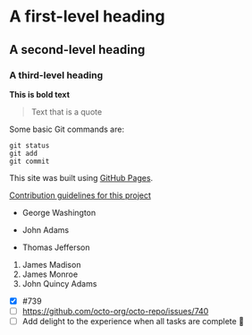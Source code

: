 # A first-level heading
## A second-level heading
### A third-level heading

**This is bold text**

> Text that is a quote

Some basic Git commands are:
```
git status
git add
git commit
```


This site was built using [GitHub Pages](https://pages.github.com/).

[Contribution guidelines for this project](docs/README.md)






- George Washington
* John Adams
+ Thomas Jefferson

1. James Madison
2. James Monroe
3. John Quincy Adams

- [x] #739
- [ ] https://github.com/octo-org/octo-repo/issues/740
- [ ] Add delight to the experience when all tasks are complete :tada: